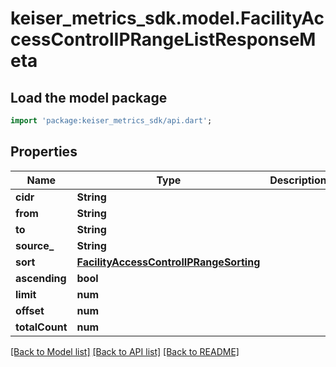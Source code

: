# keiser_metrics_sdk.model.FacilityAccessControlIPRangeListResponseMeta

## Load the model package
```dart
import 'package:keiser_metrics_sdk/api.dart';
```

## Properties
Name | Type | Description | Notes
------------ | ------------- | ------------- | -------------
**cidr** | **String** |  | [optional] 
**from** | **String** |  | [optional] 
**to** | **String** |  | [optional] 
**source_** | **String** |  | [optional] 
**sort** | [**FacilityAccessControlIPRangeSorting**](FacilityAccessControlIPRangeSorting.md) |  | 
**ascending** | **bool** |  | [optional] 
**limit** | **num** |  | [optional] 
**offset** | **num** |  | [optional] 
**totalCount** | **num** |  | [optional] 

[[Back to Model list]](../README.md#documentation-for-models) [[Back to API list]](../README.md#documentation-for-api-endpoints) [[Back to README]](../README.md)



